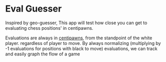 # Eval Guesser

Inspired by geo-guesser, This app will test how close you can get to evaluating chess positions' in centipawns.

Evaluations are always in [centipawns](https://www.chessprogramming.org/Centipawns), from the standpoint of the white player. regardless of player to move. 
By always normalizing (multiplying by -1 evaluations for positions with black to move) evaluations, we can track and easily graph the flow of a game